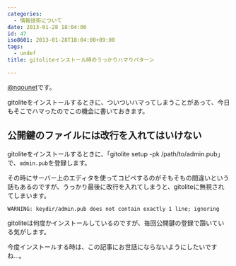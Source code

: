 ```yaml
---
categories:
  - 情報技術について
date: 2013-01-28 18:04:00
id: 47
iso8601: 2013-01-28T18:04:00+09:00
tags:
  - undef
title: gitoliteインストール時のうっかりハマりパターン

---
```


<p><a href="https://twitter.com/nqounet">@nqounet</a>です。</p> <p>gitoliteをインストールするときに、ついついハマってしまうことがあって、今日もそこでハマったのでこの機会に書いておきます。</p> <h2>公開鍵のファイルには改行を入れてはいけない</h2> <p>gitoliteをインストールするときに、「gitolite setup -pk /path/to/admin.pub」で、<code>admin.pub</code>を登録します。</p> <p>その時にサーバー上のエディタを使ってコピペするのがそもそもの間違いという話もあるのですが、うっかり最後に改行を入れてしまうと、gitoliteに無視されてしまいます。</p> <pre><code>WARNING: keydir/admin.pub does not contain exactly 1 line; ignoring<br></code></pre> <p>gitoliteは何度かインストールしているのですが、毎回公開鍵の登録で躓いている気がします。</p> <p>今度インストールする時は、この記事にお世話にならないようにしたいですね…。</p>    	
